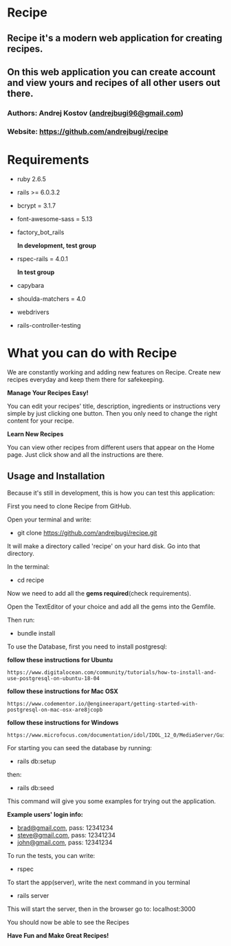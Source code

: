 # Recipe

## Recipe it's a modern web application for creating recipes.
## On this web application you can create account and view yours and recipes of all other users out there.

### Authors: Andrej Kostov (andrejbugi96@gmail.com)
### Website: https://github.com/andrejbugi/recipe


# Requirements

- ruby 2.6.5
- rails >= 6.0.3.2
- bcrypt = 3.1.7
- font-awesome-sass = 5.13
- factory_bot_rails

  **In development, test group**

- rspec-rails = 4.0.1

  **In test group**

- capybara
- shoulda-matchers = 4.0
- webdrivers
- rails-controller-testing


# What you can do with Recipe

  We are constantly working and adding new features on Recipe.
  Create new recipes everyday and keep them there for safekeeping.

  **Manage Your Recipes Easy!**

  You can edit your recipes' title, description, ingredients or instructions very simple by just clicking one button.
  Then you only need to change the right content for your recipe.

  **Learn New Recipes**

  You can view other recipes from different users that appear on the Home page.
  Just click show and all the instructions are there.

## Usage and Installation

  Because it's still in development, this is how you can test this application:

  First you need to clone Recipe from GitHub.

  Open your terminal and write:
  - git clone https://github.com/andrejbugi/recipe.git

  It will make a directory called 'recipe' on your hard disk. Go into that directory.

  In the terminal:
  - cd recipe

  Now we need to add all the **gems required**(check requirements).

  Open the TextEditor of your choice and add all the gems into the Gemfile.

  Then run:
  - bundle install

  To use the Database, first you need to install postgresql:

  **follow these instructions for Ubuntu**

    https://www.digitalocean.com/community/tutorials/how-to-install-and-use-postgresql-on-ubuntu-18-04

  **follow these instructions for Mac OSX**

    https://www.codementor.io/@engineerapart/getting-started-with-postgresql-on-mac-osx-are8jcopb

  **follow these instructions for Windows**

    https://www.microfocus.com/documentation/idol/IDOL_12_0/MediaServer/Guides/html/English/Content/Getting_Started/Configure/_TRN_Set_up_PostgreSQL.htm

  For starting you can seed the database by running:
  - rails db:setup

  then:
  - rails db:seed

  This command will give you some examples for trying out the application.

  **Example users' login info:**
  - brad@gmail.com, pass: 12341234
  - steve@gmail.com, pass: 12341234
  - john@gmail.com, pass: 12341234

  To run the tests, you can write:
  - rspec

  To start the app(server), write the next command in you terminal
  - rails server

  This will start the server, then in the browser go to: localhost:3000

  You should now be able to see the Recipes

  **Have Fun and Make Great Recipes!**
